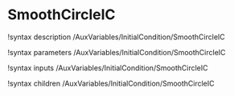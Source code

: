 <!-- MOOSE Documentation Stub: Remove this when content is added. -->

# SmoothCircleIC

!syntax description /AuxVariables/InitialCondition/SmoothCircleIC

!syntax parameters /AuxVariables/InitialCondition/SmoothCircleIC

!syntax inputs /AuxVariables/InitialCondition/SmoothCircleIC

!syntax children /AuxVariables/InitialCondition/SmoothCircleIC

